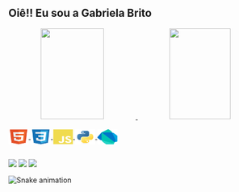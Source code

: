 ## Oiê!! Eu sou a Gabriela Brito
<div align="center">
  <a href="https://github.com/britoGabriela">
  <img height="180em" width="49.9%" src="https://github-readme-stats.vercel.app/api?username=britoGabriela&show_icons=true&theme=dracula&include_all_commits=true&count_private=true"/>
  <img height="180em" width="49.1%" src="https://github-readme-stats.vercel.app/api/top-langs/?username=britoGabriela&layout=compact&langs_count=7&theme=dracula"/>
</div>
<div style="display: inline_block"><br>
  <img align="center" alt="Gabi-HTML" height="30" width="40" src="https://raw.githubusercontent.com/devicons/devicon/master/icons/html5/html5-original.svg">
  <img align="center" alt="Gabi-CSS" height="30" width="40" src="https://raw.githubusercontent.com/devicons/devicon/master/icons/css3/css3-original.svg">
  <img align="center" alt="Gabi-Js" height="30" width="40" src="https://raw.githubusercontent.com/devicons/devicon/master/icons/javascript/javascript-plain.svg">
  <img align="center" alt="Gabi-Python" height="30" width="40" src="https://raw.githubusercontent.com/devicons/devicon/master/icons/python/python-original.svg">
  <img align="center" alt="Gabi-Dart" height="30" width="40" src="https://github.com/devicons/devicon/blob/master/icons/dart/dart-original.svg">
</div>
  
  ##
  
<div>
  <a href="https://www.instagram.com/britogabriela_/" target="_blank"><img src="https://img.shields.io/badge/-Instagram-%23E4405F?style=for-the-badge&logo=instagram&logoColor=white" target="_blank"></a>
  <a href = "mailto:gabrielabrito.fst@gmail.com"><img src="https://img.shields.io/badge/-Gmail-%23333?style=for-the-badge&logo=gmail&logoColor=white" target="_blank"></a>
  <a href="https://www.linkedin.com/in/gabriela-vbrito/" target="_blank"><img src="https://img.shields.io/badge/-LinkedIn-%230077B5?style=for-the-badge&logo=linkedin&logoColor=white" target="_blank"></a> 
  
  ![Snake animation](https://github.com/britoGabriela/britoGabriela/blob/output/github-contribution-grid-snake.svg)
  
</div>
